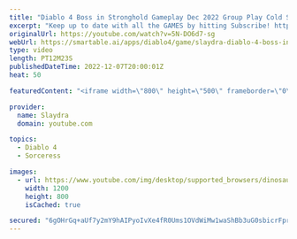 ```yaml
---
title: "Diablo 4 Boss in Stronghold Gameplay Dec 2022 Group Play Cold Sorceress Gameplay"
excerpt: "Keep up to date with all the GAMES by hitting Subscribe! https://www.youtube.com/c/slaydra?sub_confirmation=1 Join The ..."
originalUrl: https://youtube.com/watch?v=5N-DO6d7-sg
webUrl: https://smartable.ai/apps/diablo4/game/slaydra-diablo-4-boss-in-stronghold-gameplay-dec-2022-group-play-cold-sorceress-gameplay/
type: video
length: PT12M23S
publishedDateTime: 2022-12-07T20:00:01Z
heat: 50

featuredContent: "<iframe width=\"800\" height=\"500\" frameborder=\"0\" src=\"https://www.youtube.com/embed/5N-DO6d7-sg\" allow=\"accelerometer; autoplay; encrypted-media; gyroscope; picture-in-picture\" allowfullscreen></iframe>"

provider:
  name: Slaydra
  domain: youtube.com

topics:
  - Diablo 4
  - Sorceress

images:
  - url: https://www.youtube.com/img/desktop/supported_browsers/dinosaur.png
    width: 1200
    height: 800
    isCached: true

secured: "6gOHrGq+aUf7y2mY9hAIPyoIvXe4fR0Ums1OVdWiMw1waShBb3uG0sbicrFprXGnv98pmdeNEZoXcbLNj1RxNZAD1qm9qE+6zdRMSZXGerv4yPkJi37eEafmJvpcydQlH+vhrmOCqAJGmwTLihXrBEYodb24ptEPNWrA5TgDQ4cis5x0+YmQ84PAsjS65jXYTrurhzKHHVujlWpyvYDuA0WkZ5GtcqvrDnbIVr4eTYpFKkym4y2DIb8JoY29fuCIgpZg9jHNU+kK4HQ/TJFouXQFSR+uD1dUnVKDHtA6jZ/qkxlM8f8dPLP2PiMMGd8XzDtV5qSxADepcOKWEDDsRACV438cSI5MeZ1c50+mLijCjfaiiZgOGymAZnHkPYSbRE9tQPQnat5l9Q70hMlyLRhxIG7DSGKvm5//iZEo7Ds=;/Dkdp65NxDFddue+ayLIMw=="
---
```


